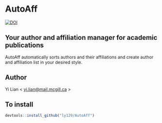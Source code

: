 # AutoAff
[![DOI](https://zenodo.org/badge/198249623.svg)](https://zenodo.org/badge/latestdoi/198249623)
## Your author and affiliation manager for academic publications
AutoAff automatically sorts authors and their affiliations and create author and affiliation list in your desired style.
## Author
Yi Lian < <yi.lian@mail.mcgill.ca> >

## To install
```r
devtools::install_github("ly129/AutoAff")
```
